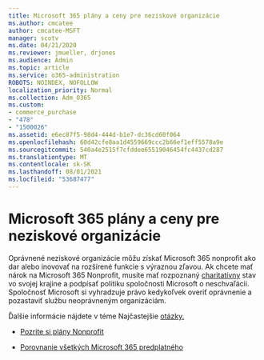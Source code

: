 ```yaml
---
title: Microsoft 365 plány a ceny pre neziskové organizácie
ms.author: cmcatee
author: cmcatee-MSFT
manager: scotv
ms.date: 04/21/2020
ms.reviewer: jmueller, drjones
ms.audience: Admin
ms.topic: article
ms.service: o365-administration
ROBOTS: NOINDEX, NOFOLLOW
localization_priority: Normal
ms.collection: Adm_O365
ms.custom:
- commerce_purchase
- "478"
- "1500026"
ms.assetid: e6ec87f5-98d4-444d-b1e7-dc36cd60f064
ms.openlocfilehash: 60d42cfe8aa1d4559669ccc2b66ef1eff5578a9e
ms.sourcegitcommit: 540a4e2515f7cfddee65519046454fc4437cd287
ms.translationtype: MT
ms.contentlocale: sk-SK
ms.lasthandoff: 08/01/2021
ms.locfileid: "53687477"
---
```

# <a name="microsoft-365-for-nonprofit-plans-and-pricing"></a>Microsoft 365 plány a ceny pre neziskové organizácie

Oprávnené neziskové organizácie môžu získať Microsoft 365 nonprofit ako dar alebo inovovať na rozšírené funkcie s výraznou zľavou. Ak chcete mať nárok na Microsoft 365 Nonprofit, musíte mať rozpoznaný [charitatívny](https://go.microsoft.com/fwlink/p/?LinkID=330253) stav vo svojej krajine a podpísať politiku spoločnosti Microsoft o neschvaľácii. Spoločnosť Microsoft si vyhradzuje právo kedykoľvek overiť oprávnenie a pozastaviť službu neoprávneným organizáciám.
  
Ďalšie informácie nájdete v téme Najčastejšie [otázky.](https://products.office.com/nonprofit/office-365-nonprofit)
  
- [Pozrite si plány Nonprofit](https://products.office.com/nonprofit/office-365-nonprofit-plans-and-pricing?tab=1)

- [Porovnanie všetkých Microsoft 365 predplatného](https://products.office.com/business/compare-more-office-365-for-business-plans)